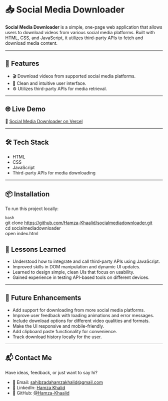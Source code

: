 # 📥 Social Media Downloader

**Social Media Downloader** is a simple, one-page web application that allows users to download videos from various social media platforms. Built with HTML, CSS, and JavaScript, it utilizes third-party APIs to fetch and download media content.

---

## 🌟 Features

- 🎬 Download videos from supported social media platforms.
- 🧾 Clean and intuitive user interface.
- ⚙️ Utilizes third-party APIs for media retrieval.

---

## 🌐 Live Demo

🔗 [Social Media Downloader on Vercel](https://socialmediadownloader.vercel.app/)

---

## 🛠 Tech Stack

- HTML
- CSS
- JavaScript
- Third-party APIs for media downloading

---

## 📦 Installation

To run this project locally:

```bash``` <br>
git clone https://github.com/Hamza-Khaalid/socialmediadownloader.git <br>
cd socialmediadownloader <br>
open index.html <br>

## 🧠 Lessons Learned

- Understood how to integrate and call third-party APIs using JavaScript.
- Improved skills in DOM manipulation and dynamic UI updates.
- Learned to design simple, clean UIs that focus on usability.
- Gained experience in testing API-based tools on different devices.

---

## 🚀 Future Enhancements

- Add support for downloading from more social media platforms.
- Improve user feedback with loading animations and error messages.
- Include download options for different video qualities and formats.
- Make the UI responsive and mobile-friendly.
- Add clipboard paste functionality for convenience.
- Track download history locally for the user.

---

## 📬 Contact Me

Have ideas, feedback, or just want to say hi?

- 📧 Email: [sahibzadahamzakhalid@gmail.com](mailto:sahibzadahamzakhalid@gmail.com)
- 💼 LinkedIn: [Hamza Khalid](https://www.linkedin.com/in/hamza-khalid-05b657297/)
- 🐙 GitHub: [@Hamza-Khaalid](https://github.com/Hamza-Khaalid)

